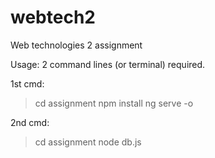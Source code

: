 # webtech2
Web technologies 2 assignment

Usage: 2 command lines (or terminal) required.

1st cmd:
> cd assignment
> npm install
> ng serve -o

2nd cmd:
> cd assignment
> node db.js